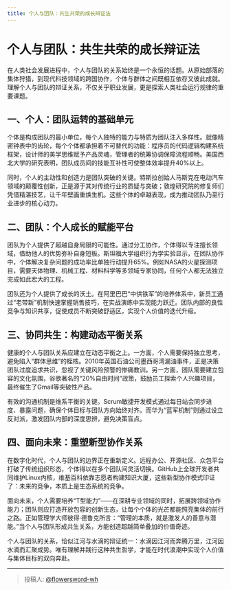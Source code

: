 ```yaml
---
title: 个人与团队：共生共荣的成长辩证法
---
```


# 个人与团队：共生共荣的成长辩证法

在人类社会发展进程中，个人与团队的关系始终是一个永恒的话题。从原始部落的集体狩猎，到现代科技领域的跨国协作，个体与群体之间既相互依存又彼此成就。理解个人与团队的辩证关系，不仅关乎职业发展，更是探索人类社会运行规律的重要课题。

## 一、个人：团队运转的基础单元

个体是构成团队的最小单位，每个人独特的能力与特质为团队注入多样性。就像精密钟表中的齿轮，每个个体都承担着不可替代的功能：程序员的代码逻辑构建系统框架，设计师的美学思维赋予产品灵魂，管理者的统筹协调保障流程顺畅。美国西北大学的研究表明，团队成员间的技能互补性可使整体效率提升40%以上。

同时，个人的主动性和创造力是团队突破的关键。特斯拉创始人马斯克在电动汽车领域的颠覆性创新，正是源于其对传统行业的质疑与突破；敦煌研究院的修复师们凭借精湛技艺，让千年壁画重焕生机。这些个体的卓越表现，成为推动团队乃至行业进步的核心动力。

## 二、团队：个人成长的赋能平台

团队为个人提供了超越自身局限的可能性。通过分工协作，个体得以专注擅长领域，借助他人的优势弥补自身短板。斯坦福大学组织行为学实验显示，在团队协作中，个体解决复杂问题的成功率比单独行动提升65%。例如NASA的火星探测项目，需要天体物理、机械工程、材料科学等多领域专家协同，任何个人都无法独立完成如此宏大的工程。

团队还为个人提供了成长的沃土。在阿里巴巴“中供铁军”的培养体系中，新员工通过“老带新”机制快速掌握销售技巧，在实战演练中实现能力跃迁。团队内部的良性竞争与知识共享，促使成员不断突破舒适区，实现个人价值的迭代升级。

## 三、协同共生：构建动态平衡关系

健康的个人与团队关系应建立在动态平衡之上。一方面，个人需要保持独立思考，避免陷入“群体思维”的桎梏。2010年英国石油公司墨西哥湾漏油事件，正是决策团队过度追求共识，忽视了关键风险预警的惨痛教训。另一方面，团队需要建立包容的文化氛围，谷歌著名的“20%自由时间”政策，鼓励员工探索个人兴趣项目，最终催生了Gmail等突破性产品。

有效的沟通机制是维系平衡的关键。Scrum敏捷开发模式通过每日站会同步进度、暴露问题，确保个体目标与团队方向始终对齐。而华为“蓝军机制”则通过设立反对派，激发团队内部的深度思辨，避免决策盲点。

## 四、面向未来：重塑新型协作关系

在数字化时代，个人与团队的边界正在重新定义。远程办公、开源社区、众包平台打破了传统组织形态，个体得以在多个团队间灵活切换。GitHub上全球开发者共同维护Linux内核，维基百科依靠志愿者构建知识大厦，这些新型协作模式印证了：未来的竞争，本质上是生态系统的竞争。

面向未来，个人需要培养“T型能力”——在深耕专业领域的同时，拓展跨领域协作能力；团队则应打造开放包容的创新生态，让每个个体的光芒都能照亮集体的前行之路。正如管理学大师彼得·德鲁克所言：“管理的本质，就是激发人的善意与潜能。”当个人与团队形成共生关系，方能创造超越简单叠加的价值奇迹。

个人与团队的关系，恰似江河与水滴的辩证统一：水滴因江河而奔腾万里，江河因水滴而汇聚成势。唯有理解并践行这种共生哲学，才能在时代浪潮中实现个人价值与集体目标的双向奔赴。

---

> 投稿人: [@flowersword-wh](https://github.com/flowersword-wh)
